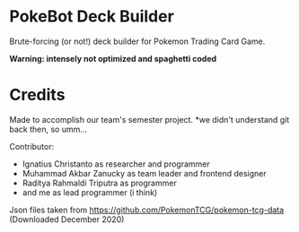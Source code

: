 # PokeBot Deck Builder
Brute-forcing (or not!) deck builder for Pokemon Trading Card Game.

**Warning: intensely not optimized and spaghetti coded**


# Credits

Made to accomplish our team's semester project.
*we didn't understand git back then, so umm...


Contributor:
- Ignatius Christanto as researcher and programmer
- Muhammad Akbar Zanucky as team leader and frontend designer
- Raditya Rahmaldi Triputra as programmer
- and me as lead programmer (i think)


Json files taken from https://github.com/PokemonTCG/pokemon-tcg-data (Downloaded December 2020)
